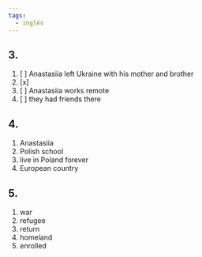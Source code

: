 ```yaml
---
tags:
  - inglês
---
```

## 3.
1. [ ] Anastasiia left Ukraine with his mother and brother
2. [x]
3. [ ] Anastasiia works remote
4. [ ] they had friends there
## 4.
1. Anastasiia
2. Polish school
3. live in Poland forever
4. European country
## 5.
1. war
2. refugee
3. return
4. homeland
5. enrolled